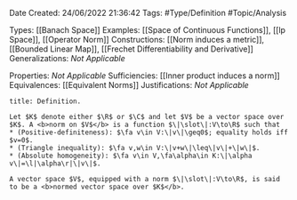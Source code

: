 <div class="topSpace"></div>

Date Created: 24/06/2022 21:36:42
Tags: #Type/Definition #Topic/Analysis

Types: [[Banach Space]]
Examples: [[Space of Continuous Functions]], [[lp Space]], [[Operator Norm]]
Constructions: [[Norm induces a metric]], [[Bounded Linear Map]], [[Frechet Differentiability and Derivative]]
Generalizations: <i>Not Applicable</i>

Properties: <i>Not Applicable</i>
Sufficiencies: [[Inner product induces a norm]]
Equivalences: [[Equivalent Norms]]
Justifications: <i>Not Applicable</i>

``` ad-Definition
title: Definition.

Let $K$ denote either $\R$ or $\C$ and let $V$ be a vector space over $K$. A <b>norm on $V$</b> is a function $\|\slot\|:V\to\R$ such that
* (Positive-definiteness): $\fa v\in V:\|v\|\geq0$; equality holds iff $v=0$.
* (Triangle inequality): $\fa v,w\in V:\|v+w\|\leq\|v\|+\|w\|$.
* (Absolute homogeneity): $\fa v\in V,\fa\alpha\in K:\|\alpha v\|=\l|\alpha\r|\|v\|$.

A vector space $V$, equipped with a norm $\|\slot\|:V\to\R$, is said to be a <b>normed vector space over $K$</b>.

```
